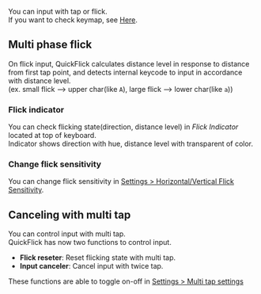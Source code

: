 You can input with tap or flick.  
If you want to check keymap, see [Here](keymap).

<a id="1"></a>
## Multi phase flick
On flick input, QuickFlick calculates distance level in response to distance from first tap point, and detects internal keycode to input in accordance with distance level.   
(ex. small flick --> upper char(like `A`), large flick --> lower char(like `a`))

### Flick indicator
You can check flicking state(direction, distance level) in *Flick Indicator* located at top of keyboard.  
Indicator shows direction with hue, distance level with transparent of color.  

### Change flick sensitivity
You can change flick sensitivity in [Settings > Horizontal/Vertical Flick Sensitivity](Settings#1).

<a id="2"></a>
## Canceling with multi tap
You can control input with multi tap.  
QuickFlick has now two functions to control input.
* **Flick reseter**: Reset flicking state with multi tap.
* **Input canceler**: Cancel input with twice tap.

These functions are able to toggle on-off in [Settings > Multi tap settings](Settings#2)
